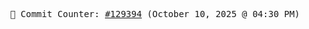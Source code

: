 <p align="center">
    <samp>
        📮 Commit Counter: <a href="https://github.com/Javascript-void0/Javascript-void0/commits/main">#129394</a> (October 10, 2025 @ 04:30 PM)
    </samp>
</p>